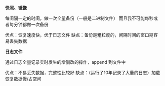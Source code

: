 **快照、镜像**

每间隔一定的时间，做一次全量备份（一般是二进制文件）
而且我不可能每秒或者每分钟都做一次备份

优点：恢复速度快，优于日志文件
缺点：备份是粗粒度的，间隔时间的窗口期容易丢失数据

**日志文件**

通过日志全量记录实时发生的增删改的操作，append 到文件中

优点：不易丢失数据，完整性比较好
缺点：（运行了10年记录了大量的日志）加载恢复数据慢/占空间
